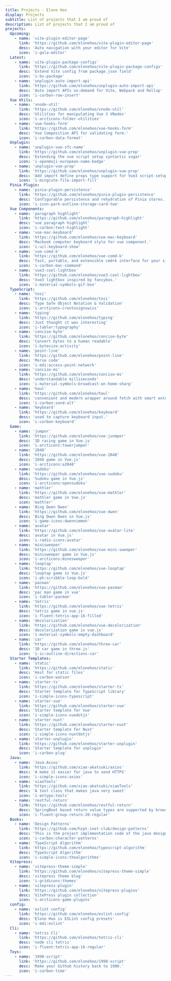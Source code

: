 ```yaml
---
title: Projects - Elone Hoo
display: Projects
subtitle: List of projects that I am proud of
description: List of projects that I am proud of
projects:
  Upcoming:
    - name: 'vite-plugin-editor-page'
      link: 'https://github.com/elonehoo/vite-plugin-editor-page'
      desc: 'Auto navigation with your editor for Vite'
      icon: 'i-gala-editor'
  Latest:
    - name: 'vite-plugin-package-configs'
      link: 'https://github.com/elonehoo/vite-plugin-package-configs'
      desc: 'Extend Vite config from package.json field'
      icon: 'i-bx-package'
    - name: 'unplugin-auto-import-api'
      link: 'https://github.com/elonehoo/unplugin-auto-import-api'
      desc: 'Auto import APIs on-demand for Vite, Webpack and Rollup'
      icon: 'i-carbon-row-insert'
  Vue Utils:
    - name: 'vnode-util'
      link: 'https://github.com/elonehoo/vnode-util'
      desc: 'Utilities for manipulating Vue 3 VNodes'
      icon: 'i-arcticons-folder-utilities'
    - name: 'vue-hooks-form'
      link: 'https://github.com/elonehoo/vue-hooks-form'
      desc: 'Vue Composition API for validating form.'
      icon: 'i-carbon-data-format'
  Unplugin:
    - name: 'unplugin-vue-sfc-name'
      link: 'https://github.com/elonehoo/unplugin-vue-prop'
      desc: 'Extending the vue script setup syntactic sugar'
      icon: 'i-openmoji-european-name-badge'
    - name: 'unplugin-vue-prop'
      link: 'https://github.com/elonehoo/unplugin-vue-prop'
      desc: 'Add import define props type support for Vue3 script-setup and lang is typescript.'
      icon: 'i-mingcute-file-import-fill'
  Pinia Plugin:
    - name: 'pinia-plugin-persistence'
      link: 'https://github.com/elonehoo/pinia-plugin-persistence'
      desc: 'Configurable persistence and rehydration of Pinia stores.'
      icon: 'i-icon-park-outline-storage-card-two'
  Vue Components:
    - name: 'paragraph highlight'
      link: 'https://github.com/elonehoo/paragraph-highlight'
      desc: 'vue paragraph highlight'
      icon: 'i-carbon:text-highlight'
    - name: 'vue-mac-keyboard'
      link: 'https://github.com/elonehoo/vue-mac-keyboard'
      desc: 'Macbook computer keyboard style for vue component.'
      icon: 'i-uil:keyboard-show'
    - name: 'vue-comd-k'
      link: 'https://github.com/elonehoo/vue-comd-k'
      desc: 'fast, portable, and extensible cmd+k interface for your site'
      icon: 'i-carbon-mac-command'
    - name: 'vue3-cool-lightbox'
      link: 'https://github.com/elonehoo/vue3-cool-lightbox'
      desc: 'Vue3 lightbox inspired by fancybox.'
      icon: 'i-material-symbols-gif-box'
  TypeScript:
    - name: 'tosi'
      link: 'https://github.com/elonehoo/tosi'
      desc: 'Type Safe Object Notation & Validation'
      icon: 'i-arcticons-crontosignswiss'
    - name: 'typing'
      link: 'https://github.com/elonehoo/typing'
      desc: 'Just thought it was interesting'
      icon: 'i-tabler:typography'
    - name: 'concise-byte'
      link: 'https://github.com/elonehoo/concise-byte'
      desc: 'Convert bytes to a human readable'
      icon: 'i-bytesize:activity'
    - name: 'point-line'
      link: 'https://github.com/elonehoo/point-line'
      desc: 'Morse code'
      icon: 'i-mdi:access-point-network'
    - name: 'concise-ms'
      link: 'https://github.com/elonehoo/concise-ms'
      desc: 'understandable milliseconds'
      icon: 'i-material-symbols:broadcast-on-home-sharp'
    - name: 'haul'
      link: 'https://github.com/elonehoo/haul'
      desc: 'convenient and modern wrapper around fetch with smart extensible defaults'
      icon: 'i-carbon:send-alt'
    - name: 'keyboard'
      link: 'https://github.com/elonehoo/keyboard'
      desc: 'used to capture keyboard input.'
      icon: 'i-carbon-keyboard'
  Game: 
    - name: 'jumper'
      link: 'https://github.com/elonehoo/vue-junmper'
      desc: '3D racing game in Vue.js'
      icon: 'i-arcticons:towerjumper'
    - name: '2048'
      link: 'https://github.com/elonehoo/vue-2048'
      desc: '2048 game in Vue.js'
      icon: 'i-arcticons:a2048'
    - name: 'sudoku'
      link: 'https://github.com/elonehoo/vue-sudoku'
      desc: 'Sudoku game in Vue.js'
      icon: 'i-arcticons:opensudoku'
    - name: 'mathler'
      link: 'https://github.com/elonehoo/vue-mathler'
      desc: 'mathler game in Vue.js'
      icon: 'mathler'
    - name: 'Bing Dwen Dwen'
      link: 'https://github.com/elonehoo/vue-dwen'
      desc: 'Bing Dwen Dwen in Vue.js'
      icon: 'i-game-icons:dwennimmen'
    - name: 'avatar'
      link: 'https://github.com/elonehoo/vue-avatar-lite'
      desc: 'avatar in Vue.js'
      icon: 'i-radix-icons:avatar'
    - name: 'minisweeper'
      link: 'https://github.com/elonehoo/vue-mini-sweeper'
      desc: 'minisweeper game in Vue.js'
      icon: 'i-arcticons:minesweeper'
    - name: 'looptap'
      link: 'https://github.com/elonehoo/vue-looptap'
      desc: 'looptap game in Vue.js'
      icon: 'i-ph:scribble-loop-bold'
    - name: 'pacman'
      link: 'https://github.com/elonehoo/vue-pacman'
      desc: 'pac man game in vue'
      icon: 'i-tabler:pacman'
    - name: 'tetris'
      link: 'https://github.com/elonehoo/vue-tetris'
      desc: 'tetris game in vue.js'
      icon: 'i-fluent:tetris-app-16-filled'
    - name: 'decolorization'
      link: 'https://github.com/elonehoo/vue-decolorization'
      desc: 'decolorization game in vue.js'
      icon: 'i-material-symbols:empty-dashboard'
    - name: 'car'
      link: 'https://github.com/elonehoo/three-car'
      desc: '3D car game in three.js'
      icon: 'i-ic:outline-directions-car'
  Starter Templates: 
    - name: 'static'
      link: 'https://github.com/elonehoo/static'
      desc: 'Host for static files'
      icon: 'i-carbon-watson'
    - name: 'starter-ts'
      link: 'https://github.com/elonehoo/starter-ts'
      desc: 'Starter template for TypeScript library'
      icon: 'i-simple-icons-typescript'
    - name: 'starter-vue'
      link: 'https://github.com/elonehoo/starter-vue'
      desc: 'Starter template for Vue'
      icon: 'i-simple-icons-vuedotjs'
    - name: 'starter-nuxt'
      link: 'https://github.com/elonehoo/starter-nuxt'
      desc: 'Starter template for Nuxt'
      icon: 'i-simple-icons-nuxtdotjs'
    - name: 'starter-unplugin'
      link: 'https://github.com/elonehoo/starter-unplugin'
      desc: 'Starter template for unplugin'
      icon: 'i-carbon-plug'
  Java:
    - name: 'Java-Axios'
      link: 'https://github.com/xiao-akatsuki/axios'
      desc: 'A make it easier for java to send HTTPS'
      icon: 'i-simple-icons:axios'
    - name: 'xiaoTools'
      link: 'https://github.com/xiao-akatsuki/xiaoTools'
      desc: 'A tool class that makes java very sweet'
      icon: 'i-entypo:tools'
    - name: 'restful-return'
      link: 'https://github.com/elonehoo/restful-return'
      desc: 'SpringBoot based return value types are supported by browsers.'
      icon: 'i-fluent:group-return-20-regular'
  Books:
    - name: 'Design Patterns'
      link: 'https://github.com/hzpt-inet-club/design-patterns'
      desc: 'This is the project implementation code of the java design pattern'
      icon: 'i-carbon:character-patterns'
    - name: 'TypeScript Algorithm'
      link: 'https://github.com/elonehoo/typescript-algorithm'
      desc: 'TypeScript Algorithm'
      icon: 'i-simple-icons:thealgorithms'
  Vitepress:
    - name: 'vitepress-theme-simple'
      link: 'https://github.com/elonehoo/vitepress-theme-simple'
      desc: 'vitepress theme blog'
      icon: 'i-gridicons:themes'
    - name: 'vitepress-plugin'
      link: 'https://github.com/elonehoo/vitepress-plugins'
      desc: 'VitePress plugin collection'
      icon: 'i-arcticons-game-plugins'
  config:
    - name: 'eslint config'
      link: 'https://github.com/elonehoo/eslint-config'
      desc: 'Elone Hoo is ESLint config presets'
      icon: 'i-mdi:eslint'
  Cli: 
    - name: 'tetris Cli'
      link: 'https://github.com/elonehoo/tetris-cli'
      desc: 'node cli tetris'
      icon: 'i-fluent:tetris-app-16-regular'
  Toys:
    - name: '1990-script'
      link: 'https://github.com/elonehoo/1990-script'
      desc: 'Make your Github history back to 1900.'
      icon: 'i-carbon-time'
---
```


<ListProjects :projects="frontmatter.projects" />

<StarsRanking />
